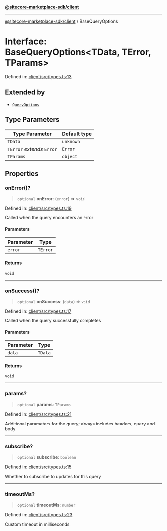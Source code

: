 [**@sitecore-marketplace-sdk/client**](../README.md)

***

[@sitecore-marketplace-sdk/client](../README.md) / BaseQueryOptions

# Interface: BaseQueryOptions\<TData, TError, TParams\>

Defined in: [client/src/types.ts:13](https://github.com/Sitecore/sitecore-marketplace-sdk/blob/af886e6134b8d1079ef5b8ef70b7eb2f1d9c8aeb/packages/client/src/types.ts#L13)

## Extended by

- [`QueryOptions`](QueryOptions.md)

## Type Parameters

| Type Parameter | Default type |
| ------ | ------ |
| `TData` | `unknown` |
| `TError` *extends* `Error` | `Error` |
| `TParams` | `object` |

## Properties

### onError()?

> `optional` **onError**: (`error`) => `void`

Defined in: [client/src/types.ts:19](https://github.com/Sitecore/sitecore-marketplace-sdk/blob/af886e6134b8d1079ef5b8ef70b7eb2f1d9c8aeb/packages/client/src/types.ts#L19)

Called when the query encounters an error

#### Parameters

| Parameter | Type |
| ------ | ------ |
| `error` | `TError` |

#### Returns

`void`

***

### onSuccess()?

> `optional` **onSuccess**: (`data`) => `void`

Defined in: [client/src/types.ts:17](https://github.com/Sitecore/sitecore-marketplace-sdk/blob/af886e6134b8d1079ef5b8ef70b7eb2f1d9c8aeb/packages/client/src/types.ts#L17)

Called when the query successfully completes

#### Parameters

| Parameter | Type |
| ------ | ------ |
| `data` | `TData` |

#### Returns

`void`

***

### params?

> `optional` **params**: `TParams`

Defined in: [client/src/types.ts:21](https://github.com/Sitecore/sitecore-marketplace-sdk/blob/af886e6134b8d1079ef5b8ef70b7eb2f1d9c8aeb/packages/client/src/types.ts#L21)

Additional parameters for the query; always includes headers, query and body

***

### subscribe?

> `optional` **subscribe**: `boolean`

Defined in: [client/src/types.ts:15](https://github.com/Sitecore/sitecore-marketplace-sdk/blob/af886e6134b8d1079ef5b8ef70b7eb2f1d9c8aeb/packages/client/src/types.ts#L15)

Whether to subscribe to updates for this query

***

### timeoutMs?

> `optional` **timeoutMs**: `number`

Defined in: [client/src/types.ts:23](https://github.com/Sitecore/sitecore-marketplace-sdk/blob/af886e6134b8d1079ef5b8ef70b7eb2f1d9c8aeb/packages/client/src/types.ts#L23)

Custom timeout in milliseconds
